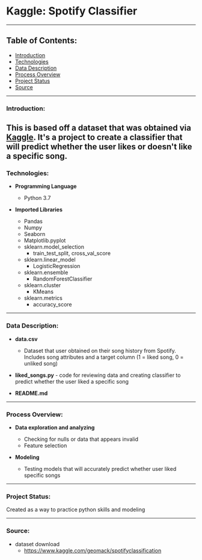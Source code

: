 # Kaggle: Spotify Classifier
--------

## Table of Contents:

* [Introduction](#introduction)
* [Technologies](#technologies)
* [Data Description](#data-description)
* [Process Overview](#process-overview)
* [Project Status](#project-status)
* [Source](#source)

---
### Introduction:

This is based off a dataset that was obtained via [Kaggle](https://www.kaggle.com/geomack/spotifyclassification). It's a project to create a classifier that will predict whether the user likes or doesn't like a specific song.
---
### Technologies:

- **Programming Language**
    - Python 3.7
    
- **Imported Libraries**
    - Pandas
    - Numpy
    - Seaborn
    - Matplotlib.pyplot
    - sklearn.model_selection
        - train_test_split, cross_val_score
    - sklearn.linear_model
        - LogisticRegression
    - sklearn.ensemble 
        - RandomForestClassifier
    - sklearn.cluster
        - KMeans
    - sklearn.metrics
        - accuracy_score
        
--- 
### Data Description:

- **data.csv**
    - Dataset that user obtained on their song history from Spotify. Includes song attributes and a target column (1 = liked song, 0 = unliked song)

- **liked_songs.py**
        - code for reviewing data and creating classifier to predict whether the user liked a specific song
        
- **README.md**
    
---
### Process Overview:

- **Data exploration and analyzing**
    - Checking for nulls or data that appears invalid
    - Feature selection

- **Modeling**
    - Testing models that will accurately predict whether user liked specific songs
        
---
### Project Status:

Created as a way to practice python skills and modeling

---
### Source:

- dataset download
    - https://www.kaggle.com/geomack/spotifyclassification
